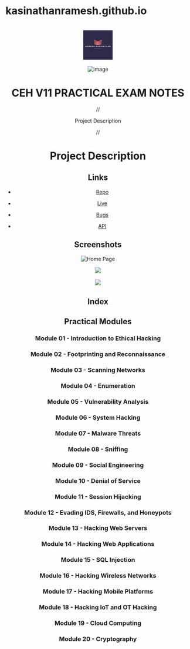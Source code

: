 # kasinathanramesh.github.io

<!-- PROJECT LOGO -->
<br />
<div align="center">
  <a href="https://github.dev/kasinathanramesh/kasinathanramesh.github.io/blob/main/blob.png">
    <img src="images/logo.png" alt="Logo" width="80" height="80">
  </a>

![image](https://user-images.githubusercontent.com/82864174/212504574-94a6ce82-78c6-493b-9cb6-c66f7235e3e5.png)


<h1 align="center">CEH V11 PRACTICAL EXAM NOTES</h1>

//<p align="center">Project Description</p>//
# Project Description

## Links

- [Repo](https://github.com/Rohit19060/<project-name> "<project-name> Repo")

- [Live](<Homepage url> "Live View")

- [Bugs](https://github.com/Rohit19060/<project-name>/issues "Issues Page")

- [API](<API Link> "API")

## Screenshots

![Home Page](/screenshots/1.png "Home Page")

![](/screenshots/2.png)

![](/screenshots/3.png)




## Index

## Practical Modules

### Module 01 - Introduction to Ethical Hacking
### Module 02 - Footprinting and Reconnaissance
### Module 03 - Scanning Networks
### Module 04 - Enumeration
### Module 05 - Vulnerability Analysis
### Module 06 - System Hacking
### Module 07 - Malware Threats
### Module 08 - Sniffing
### Module 09 - Social Engineering
### Module 10 - Denial of Service
### Module 11 - Session Hijacking
### Module 12 - Evading IDS, Firewalls, and Honeypots
### Module 13 - Hacking Web Servers
### Module 14 - Hacking Web Applications
### Module 15 - SQL Injection
### Module 16 - Hacking Wireless Networks
### Module 17 - Hacking Mobile Platforms
### Module 18 - Hacking IoT and OT Hacking
### Module 19 - Cloud Computing
### Module 20 - Cryptography
